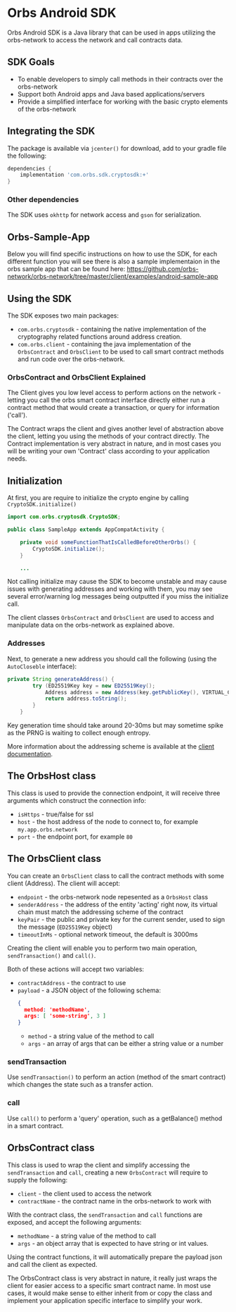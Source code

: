 Orbs Android SDK
===

Orbs Android SDK is a Java library that can be used in apps utilizing the orbs-network to access the network and call contracts data.

## SDK Goals

* To enable developers to simply call methods in their contracts over the orbs-network
* Support both Android apps and Java based applications/servers
* Provide a simplified interface for working with the basic crypto elements of the orbs-network

## Integrating the SDK

The package is available via `jcenter()` for download, add to your gradle file the following:
```gradle
dependencies {
    implementation 'com.orbs.sdk.cryptosdk:+'
}
```

### Other dependencies

The SDK uses `okhttp` for network access and `gson` for serialization.

## Orbs-Sample-App

Below you will find specific instructions on how to use the SDK, for each different function you will see there is also a sample implementaion in the orbs sample app that can be found here:
https://github.com/orbs-network/orbs-network/tree/master/client/examples/android-sample-app

Using the SDK 
---

The SDK exposes two main packages:

* `com.orbs.cryptosdk` - containing the native implementation of the cryptography related functions around address creation.
* `com.orbs.client` - containing the java implementation of the `OrbsContract` and `OrbsClient` to be used to call smart contract methods and run code over the orbs-network.

### OrbsContract and OrbsClient Explained
The Client gives you low level access to perform actions on the network - letting you call the orbs smart contract interface directly either run a contract method that would create a transaction, or query for information ('call').

The Contract wraps the client and gives another level of abstraction above the client, letting you using the methods of your contract directly. The Contract implementation is very abstract in nature, and in most cases you will be writing your own 'Contract' class according to your application needs.

## Initialization
At first, you are require to initialize the crypto engine by calling `CryptoSDK.initialize()`

```java
import com.orbs.cryptosdk.CryptoSDK;

public class SampleApp extends AppCompatActivity {

    private void someFunctionThatIsCalledBeforeOtherOrbs() {
        CryptoSDK.initialize();
    }

    ...
```

Not calling initialize may cause the SDK to become unstable and may cause issues with generating addresses and working with them, you may see several error/warning log messages being outputted if you miss the initialize call.

The client classes `OrbsContract` and `OrbsClient` are used to access and manipulate data on the orbs-network as explained above.

### Addresses

Next, to generate a new address you should call the following (using the `AutoCloseble` interface):
```java
private String generateAddress() {
        try (ED25519Key key = new ED25519Key();
            Address address = new Address(key.getPublicKey(), VIRTUAL_CHAIN_ID, NETWORK_ID)) {
            return address.toString();
        }
    }
```

Key generation time should take around 20-30ms but may sometime spike as the PRNG is waiting to collect enough entropy.

More information about the addressing scheme is available at the [client documentation](https://github.com/orbs-network/orbs-network/tree/master/client).

## The OrbsHost class

This class is used to provide the connection endpoint, it will receive three arguments which construct the connection info:

* `isHttps` - true/false for ssl
* `host` - the host address of the node to connect to, for example `my.app.orbs.network`
* `port` - the endpoint port, for example `80`

## The OrbsClient class

You can create an `OrbsClient` class to call the contract methods with some client (Address). The client will accept:

* `endpoint` - the orbs-network node repesented as a `OrbsHost` class
* `senderAddress` - the address of the entity 'acting' right now, its virtual chain must match the addressing scheme of the contract
* `keyPair` - the public and private key for the current sender, used to sign the message (`ED25519Key` object)
* `timeoutInMs` - optional network timeout, the default is 3000ms

Creating the client will enable you to perform two main operation, `sendTransaction()` and `call()`.

Both of these actions will accept two variables:

* `contractAddress` - the contract to use
* `payload` - a JSON object of the following schema:
  ```json
  {
    method: 'methodName',
    args: [ 'some-string', 3 ]
  }
  ```
  * `method` - a string value of the method to call
  * `args` - an array of args that can be either a string value or a number

### sendTransaction

Use `sendTransaction()` to perform an action (method of the smart contract) which changes the state such as a transfer action.

### call

Use `call()` to perform a 'query' operation, such as a getBalance() method in a smart contract.

## OrbsContract class

This class is used to wrap the client and simplify accessing the `sendTransaction` and `call`, creating a new `OrbsContract` will require to supply the following:

* `client` - the client used to access the network
* `contractName` - the contract name in the orbs-network to work with

With the contract class, the `sendTransaction` and `call` functions are exposed, and accept the following arguments:

* `methodName` - a string value of the method to call
* `args` - an object array that is expected to have string or int values.

Using the contract functions, it will automatically prepare the payload json and call the client as expected.

The OrbsContract class is very abstract in nature, it really just wraps the client for easier access to a specific smart contract name. In most use cases, it would make sense to either inherit from or copy the class and implement your application specific interface to simplify your work.